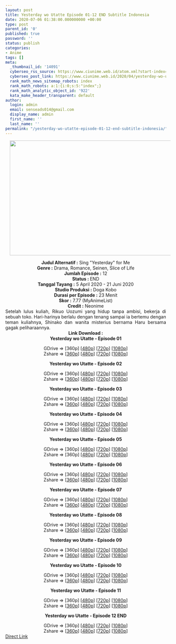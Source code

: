 ```yaml
---
layout: post
title: Yesterday wo Utatte Episode 01-12 END Subtitle Indonesia
date: 2020-07-06 01:38:00.000000000 +00:00
type: post
parent_id: '0'
published: true
password: ''
status: publish
categories:
- Anime
tags: []
meta:
  _thumbnail_id: '14091'
  cyberseo_rss_source: https://www.ciunime.web.id/atom.xml?start-index=451&max-results=150
  cyberseo_post_link: https://www.ciunime.web.id/2020/04/yesterday-wo-utatte-subtitle-indonesia.html
  rank_math_news_sitemap_robots: index
  rank_math_robots: a:1:{i:0;s:5:"index";}
  rank_math_analytic_object_id: '922'
  kata_make_header_transparent: default
author:
  login: admin
  email: senseads014@gmail.com
  display_name: admin
  first_name: ''
  last_name: ''
permalink: "/yesterday-wo-utatte-episode-01-12-end-subtitle-indonesia/"
---
```

<div class="separator" style="clear: both; text-align: center;"><a href="https://1.bp.blogspot.com/-roFug8ADjIQ/Xom5ugf7SeI/AAAAAAAAeCI/a9i5H3TAPx0iw_bvc_EuQfE2kR1okLvWACLcBGAsYHQ/s1600/Yesterday%2Bwo%2BUtatte.jpg" imageanchor="1" style="margin-left: 1em; margin-right: 1em;"><img border="0" data-original-height="720" data-original-width="1280" height="360" src="{{ site.baseurl }}/assets/2020/07/Yesterday%2Bwo%2BUtatte.jpg" width="640" /></a></div>
<p>
<div style="text-align: center;"><b>Judul</b><b><b>&nbsp;Alternatif</b>&nbsp;:</b>&nbsp;Sing "Yesterday" for Me</div>
<div style="text-align: center;"><b>Genre :</b>&nbsp;Drama, Romance, Seinen, Slice of Life</div>
<div style="text-align: center;"><b>Jumlah Episode :</b>&nbsp;12<br /><b>Status :&nbsp;</b>END<br /><b>Tanggal Tayang :</b>&nbsp;5 April 2020&nbsp;- 21 Juni 2020<br /><b>Studio Produksi :</b>&nbsp;Doga Kobo<br /><b>Durasi per Episode :</b>&nbsp;23 Menit</div>
<div style="text-align: center;"><b>Skor :</b>&nbsp;7.77 (MyAnimeList)<br /><b>Credit :</b>&nbsp;Neonime</div>
<div style="text-align: center;"></div>
<div style="text-align: justify;">Setelah lulus kuliah, Rikuo Uozumi yang hidup tanpa ambisi, bekerja di sebuah toko. Hari-harinya berlalu dengan tenang sampai ia bertemu dengan teman kuliahnya, Shinako dan wanita misterius bernama Haru bersama gagak peliharaannya.</div>
<div style="text-align: justify;"></div>
<div style="text-align: justify;"></div>
<div style="text-align: center;"><b>Link Download :</b></div>
<div style="text-align: center;"><b>Yesterday wo Utatte&nbsp;- Episode 01</b></p>
<div style="text-align: center;">GDrive =&gt; [360p] [<a href="https://drive.google.com/uc?export=download&amp;id=1t8DmFmeY2kgbR3e1VXOPG0El1HhD0yYz" target="_blank" rel="noopener">480p</a>] [<a href="https://drive.google.com/uc?export=download&amp;id=1wP10eOYhmkLTdL6WrUH5HuFb5AZW3SnQ" target="_blank" rel="noopener">720p</a>] [<a href="https://drive.google.com/uc?id=1aW4akIV8dPVEpwnItA4E3xWgLLSYiiU9" target="_blank" rel="noopener">1080p</a>]<br />Zshare =&gt; [<a href="https://www24.zippyshare.com/v/WuhhRMoP/file.html" target="_blank" rel="noopener">360p</a>] [<a href="https://www66.zippyshare.com/v/KCEg3qvx/file.html" target="_blank" rel="noopener">480p</a>] [<a href="https://www108.zippyshare.com/v/fN8olUSL/file.html" target="_blank" rel="noopener">720p</a>] [<a href="https://www51.zippyshare.com/v/uFdHRv9m/file.html" target="_blank" rel="noopener">1080p</a>]</p>
<p><b>Yesterday wo Utatte&nbsp;- Episode 02</b></p>
<div style="text-align: center;">GDrive =&gt; [360p] [<a href="https://drive.google.com/uc?export=download&amp;id=1IVwfosP8KZpElMgCfrg_MPozj4x_4qqe" target="_blank" rel="noopener">480p</a>] [<a href="https://drive.google.com/uc?export=download&amp;id=1ajWyDR_8c8TKLfKONUViR2gwXwOClnJ8" target="_blank" rel="noopener">720p</a>] [<a href="https://drive.google.com/uc?export=download&amp;id=1ggCVrrfISh44HWGFBEJqhiSTIt0DPTNO" target="_blank" rel="noopener">1080p</a>]<br />Zshare =&gt; [<a href="https://www55.zippyshare.com/v/TTYUj5nE/file.html" target="_blank" rel="noopener">360p</a>] [<a href="https://www25.zippyshare.com/v/78B3f6p3/file.html" target="_blank" rel="noopener">480p</a>] [<a href="https://www109.zippyshare.com/v/qSRUqZO2/file.html" target="_blank" rel="noopener">720p</a>] [<a href="https://www96.zippyshare.com/v/fByn9eAl/file.html" target="_blank" rel="noopener">1080p</a>]</p>
<p><b>Yesterday wo Utatte&nbsp;- Episode 03</b></p>
<div style="text-align: center;">GDrive =&gt; [360p] [<a href="https://drive.google.com/uc?export=download&amp;id=1DcT7l14H1bZxrRSE6ySbw6TvUUyFaiKX" target="_blank" rel="noopener">480p</a>] [<a href="https://drive.google.com/uc?export=download&amp;id=1BKAINBASisizM6YawkEwsTPpTqwfAyW9" target="_blank" rel="noopener">720p</a>] [<a href="https://drive.google.com/uc?export=download&amp;id=1qinNc3B_wvNilT8a0xEmEgEEnvxpV3LY" target="_blank" rel="noopener">1080p</a>]<br />Zshare =&gt; [<a href="https://www105.zippyshare.com/v/Htc3Dwka/file.html" target="_blank" rel="noopener">360p</a>] [<a href="https://www46.zippyshare.com/v/VE1xqzap/file.html" target="_blank" rel="noopener">480p</a>] [<a href="https://www46.zippyshare.com/v/GkQVHYAn/file.html" target="_blank" rel="noopener">720p</a>] [<a href="https://www15.zippyshare.com/v/0ddj6OBP/file.html" target="_blank" rel="noopener">1080p</a>]</p>
<p><b>Yesterday wo Utatte&nbsp;- Episode 04</b></p>
<div style="text-align: center;">GDrive =&gt; [360p] [<a href="https://drive.google.com/uc?export=download&amp;id=1aKNTvk7FTnMxFKLILORjyFdkq9recxaM" target="_blank" rel="noopener">480p</a>] [<a href="https://drive.google.com/uc?export=download&amp;id=1FLXcJ29Rl6im1HIlk668wV1huyk0u8Py" target="_blank" rel="noopener">720p</a>] [<a href="https://drive.google.com/uc?id=10cTzhqIKBlLAy3cab5TVMOBAFSPTkhEw" target="_blank" rel="noopener">1080p</a>]<br />Zshare =&gt; [<a href="https://www34.zippyshare.com/v/FzUojoBs/file.html" target="_blank" rel="noopener">360p</a>] [<a href="https://www103.zippyshare.com/v/Fd4UeJUe/file.html" target="_blank" rel="noopener">480p</a>] [<a href="https://www101.zippyshare.com/v/JnWiUoxv/file.html" target="_blank" rel="noopener">720p</a>] [<a href="https://www7.zippyshare.com/v/cOuzqR1A/file.html" target="_blank" rel="noopener">1080p</a>]</p>
<p><b>Yesterday wo Utatte&nbsp;- Episode 05</b></p>
<div style="text-align: center;">GDrive =&gt; [360p] [<a href="https://drive.google.com/uc?export=download&amp;id=1yg1zf8bdZ0ULeTuPNiGqvlAwpVp2xYjd" target="_blank" rel="noopener">480p</a>] [<a href="https://drive.google.com/uc?export=download&amp;id=1uohcAlmWbGBj-hlViNpeS4SmojxKypSG" target="_blank" rel="noopener">720p</a>] [<a href="https://drive.google.com/uc?export=download&amp;id=1OwpatZbjEv5bQDm3GHsNAAuyNH1IAIue" target="_blank" rel="noopener">1080p</a>]<br />Zshare =&gt; [360p] [<a href="https://www46.zippyshare.com/v/pkik7VpP/file.html" target="_blank" rel="noopener">480p</a>] [<a href="https://www116.zippyshare.com/v/tIIB9Lb9/file.html" target="_blank" rel="noopener">720p</a>] [<a href="https://www44.zippyshare.com/v/CHFggiAE/file.html" target="_blank" rel="noopener">1080p</a>]</p>
<p><b>Yesterday wo Utatte&nbsp;- Episode 06</b></p>
<div style="text-align: center;">GDrive =&gt; [360p] [<a href="https://drive.google.com/uc?export=download&amp;id=1IzUSsby02kjpw6HkRYetXh3v-CAjcayl" target="_blank" rel="noopener">480p</a>] [<a href="https://drive.google.com/uc?export=download&amp;id=162ndqoRPTlMb82y3PV5PFVMstsHn43qc" target="_blank" rel="noopener">720p</a>] [<a href="https://drive.google.com/uc?id=1Su16pRVhgSI_DkH6hnIql5x0GB92lRl2" target="_blank" rel="noopener">1080p</a>]<br />Zshare =&gt; [<a href="https://www14.zippyshare.com/v/5GvYkViG/file.html" target="_blank" rel="noopener">360p</a>] [<a href="https://www57.zippyshare.com/v/IqKQSXnH/file.html" target="_blank" rel="noopener">480p</a>] [<a href="https://www21.zippyshare.com/v/gBUoJD98/file.html" target="_blank" rel="noopener">720p</a>] [<a href="https://www48.zippyshare.com/v/um7TjN0M/file.html" target="_blank" rel="noopener">1080p</a>]</p>
<p><b>Yesterday wo Utatte&nbsp;- Episode 07</b></p>
<div style="text-align: center;">GDrive =&gt; [360p] [<a href="https://drive.google.com/uc?export=download&amp;id=1R9_CDSVRv_z8kfBctvENlyFz8fEseF9s" target="_blank" rel="noopener">480p</a>] [<a href="https://drive.google.com/uc?export=download&amp;id=1KXM8prk0aIRxUM1coKF-vbiPdOABaRIw" target="_blank" rel="noopener">720p</a>] [<a href="https://drive.google.com/uc?id=1O4ZIERlxlExXC4GLA2Dx_CmTMM5eSGS2" target="_blank" rel="noopener">1080p</a>]<br />Zshare =&gt; [<a href="https://www74.zippyshare.com/v/m2sTrnxw/file.html" target="_blank" rel="noopener">360p</a>] [<a href="https://www75.zippyshare.com/v/IFqfSBm7/file.html" target="_blank" rel="noopener">480p</a>] [<a href="https://www79.zippyshare.com/v/VYNPCgNz/file.html" target="_blank" rel="noopener">720p</a>] [<a href="https://www23.zippyshare.com/v/L52eWoGU/file.html" target="_blank" rel="noopener">1080p</a>]</p>
<p><b>Yesterday wo Utatte&nbsp;- Episode 08</b></p>
<div style="text-align: center;">GDrive =&gt; [360p] [<a href="https://drive.google.com/uc?export=download&amp;id=17zsezd9YT1Vb3AGoKRNLxPbhWK1DdZZK" target="_blank" rel="noopener">480p</a>] [<a href="https://drive.google.com/uc?export=download&amp;id=1WxT1X79ib090CYlmDTa-d6AUYUP1u2DZ" target="_blank" rel="noopener">720p</a>] [<a href="https://drive.google.com/uc?export=download&amp;id=19H7YdBhL_eDb6s2XambiwnmdxO9-prZS" target="_blank" rel="noopener">1080p</a>]<br />Zshare =&gt; [<a href="https://www46.zippyshare.com/v/43tT2Ypb/file.html" target="_blank" rel="noopener">360p</a>] [<a href="https://www51.zippyshare.com/v/VtlL7itA/file.html" target="_blank" rel="noopener">480p</a>] [<a href="https://www109.zippyshare.com/v/JuQ1CDuQ/file.html" target="_blank" rel="noopener">720p</a>] [<a href="https://www41.zippyshare.com/v/ZjsmwQpO/file.html" target="_blank" rel="noopener">1080p</a>]</p>
<p><b>Yesterday wo Utatte&nbsp;- Episode 09</b></p>
<div style="text-align: center;">GDrive =&gt; [360p] [<a href="https://drive.google.com/uc?export=download&amp;id=1rrTsvjlZJxX22fY7Gyo94bB3BffR2px8" target="_blank" rel="noopener">480p</a>] [<a href="https://drive.google.com/uc?export=download&amp;id=1a-ykDXTUvGM2p7tqZ6U8GiVkzwfRTbMA" target="_blank" rel="noopener">720p</a>] [<a href="https://drive.google.com/uc?export=download&amp;id=17eHTIwqwR_bQsNEWnLcE1YMSbkMaoYmD" target="_blank" rel="noopener">1080p</a>]<br />Zshare =&gt; [<a href="https://www86.zippyshare.com/v/rFKrb4Ix/file.html" target="_blank" rel="noopener">360p</a>] [<a href="https://www18.zippyshare.com/v/OQjylt2L/file.html" target="_blank" rel="noopener">480p</a>] [<a href="https://www53.zippyshare.com/v/ou2aDp4j/file.html" target="_blank" rel="noopener">720p</a>] [<a href="https://www47.zippyshare.com/v/XOeJPKUF/file.html" target="_blank" rel="noopener">1080p</a>]</p>
<p><b>Yesterday wo Utatte&nbsp;- Episode 10</b></p>
<div style="text-align: center;">GDrive =&gt; [360p] [<a href="https://drive.google.com/uc?export=download&amp;id=1NqAB3k5fLULNn13mBGA-Wi9cd8SEy2kz" target="_blank" rel="noopener">480p</a>] [<a href="https://drive.google.com/uc?export=download&amp;id=1zFeMz0rr6qnEMp3Exj-CgS3CTEk2zD5f" target="_blank" rel="noopener">720p</a>] [<a href="https://drive.google.com/uc?export=download&amp;id=1LF66Gcoi0IdVYBNyWqtDpF85oW5RCCOp" target="_blank" rel="noopener">1080p</a>]<br />Zshare =&gt; [<a href="https://www85.zippyshare.com/v/zbpk52bd/file.html" target="_blank" rel="noopener">360p</a>] [<a href="https://www85.zippyshare.com/v/zjwV2QNz/file.html" target="_blank" rel="noopener">480p</a>] [<a href="https://www85.zippyshare.com/v/xiTJ4ewc/file.html" target="_blank" rel="noopener">720p</a>] [<a href="https://www85.zippyshare.com/v/FpZ4zAT0/file.html" target="_blank" rel="noopener">1080p</a>]</p>
<p><b>Yesterday wo Utatte&nbsp;- Episode 11</b></p>
<div style="text-align: center;">GDrive =&gt; [360p] [<a href="https://drive.google.com/uc?export=download&amp;id=1YEqmD6Ib4j8habzj6EIu8DTn7FSue8Sa" target="_blank" rel="noopener">480p</a>] [<a href="https://drive.google.com/uc?export=download&amp;id=1a4njZGi401dCuaYAn34bJjlzDvp5YfyH" target="_blank" rel="noopener">720p</a>] [<a href="https://drive.google.com/uc?export=download&amp;id=1xkB3-MGmkn81OsCoUO3JaWdBxcDI3AVO" target="_blank" rel="noopener">1080p</a>]<br />Zshare =&gt; [<a href="https://www79.zippyshare.com/v/owqcWlKk/file.html" target="_blank" rel="noopener">360p</a>] [<a href="https://www26.zippyshare.com/v/exvlXogX/file.html" target="_blank" rel="noopener">480p</a>] [<a href="https://www21.zippyshare.com/v/TTeA7kOa/file.html" target="_blank" rel="noopener">720p</a>] [<a href="https://www114.zippyshare.com/v/DBpLgnbj/file.html" target="_blank" rel="noopener">1080p</a>]</p>
<p><b>Yesterday wo Utatte&nbsp;- Episode 12 END</b></p>
<div style="text-align: center;">GDrive =&gt; [360p] [<a href="https://drive.google.com/uc?export=download&amp;id=1lS5r5Ox-7VQaJ4VPZcNSB4oyjipNTCin" target="_blank" rel="noopener">480p</a>] [<a href="https://drive.google.com/uc?export=download&amp;id=1K5OaFwmZLFNWGNEjuXnFgKHWjhyNMv3Q" target="_blank" rel="noopener">720p</a>] [<a href="https://drive.google.com/uc?export=download&amp;id=1qH_awIL-JRBr5RqLTwzlEsgsTxQDmdit" target="_blank" rel="noopener">1080p</a>]<br />Zshare =&gt; [<a href="https://www42.zippyshare.com/v/yXCljH8y/file.html" target="_blank" rel="noopener">360p</a>] [<a href="https://www64.zippyshare.com/v/gSw2zloM/file.html" target="_blank" rel="noopener">480p</a>] [<a href="https://www28.zippyshare.com/v/ObPpEUM2/file.html" target="_blank" rel="noopener">720p</a>] [<a href="https://www34.zippyshare.com/v/9o5J5BXv/file.html" target="_blank" rel="noopener">1080p</a>]</div>
</div>
</div>
</div>
</div>
</div>
</div>
</div>
</div>
</div>
</div>
</div>
</div>
<link rel="stylesheet" href="https://cdnjs.cloudflare.com/ajax/libs/font-awesome/4.7.0/css/font-awesome.min.css" />
<div class="divbtn"> <a href="https://handymansurrender.com/fihup8buzv?key=94550f7ce39444073321dde3b8782f97" class="btn"><i class="fa fa-download"></i> Direct Link</a> </div>

